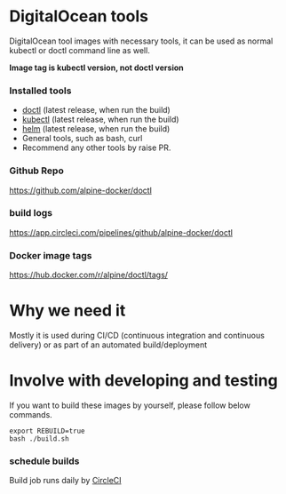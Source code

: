 # DigitalOcean tools 

DigitalOcean tool images with necessary tools, it can be used as normal kubectl or doctl command line as well.

**Image tag is kubectl version, not doctl version**

### Installed tools

- [doctl](https://github.com/digitalocean/doctl) (latest release, when run the build)
- [kubectl](https://github.com/kubernetes/kubectl) (latest release, when run the build)
- [helm](https://github.com/helm/helm) (latest release, when run the build)
- General tools, such as bash, curl
- Recommend any other tools by raise PR.

### Github Repo

https://github.com/alpine-docker/doctl

### build logs

https://app.circleci.com/pipelines/github/alpine-docker/doctl

### Docker image tags

https://hub.docker.com/r/alpine/doctl/tags/

# Why we need it

Mostly it is used during CI/CD (continuous integration and continuous delivery) or as part of an automated build/deployment

# Involve with developing and testing

If you want to build these images by yourself, please follow below commands.

```
export REBUILD=true
bash ./build.sh
```

### schedule builds

Build job runs daily by [CircleCI](https://circleci.com/dashboard)
